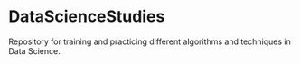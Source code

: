 # DataScienceStudies
Repository for training and practicing different algorithms and techniques in Data Science.
